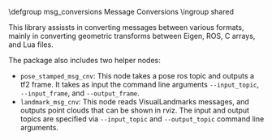 \defgroup msg_conversions Message Conversions
\ingroup shared

This library assissts in converting messages between various formats,
mainly in converting geometric transforms between Eigen, ROS, C arrays,
and Lua files.

The package also includes two helper nodes:

* `pose_stamped_msg_cnv`: This node takes a pose ros topic and outputs a tf2 frame.
It takes as input the command line arguments `--input_topic`, `--input_frame`, and `--output_frame`.
* `landmark_msg_cnv`: This node reads VisualLandmarks messages, and outputs point clouds that
can be shown in rviz. The input and output topics are specified via `--input_topic` and `--output_topic`
command line arguments.

